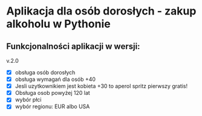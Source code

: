 # Aplikacja dla osób dorosłych - zakup alkoholu w Pythonie

## Funkcjonalności aplikacji w wersji:

v.2.0
- [x] obsługa osób dorosłych
- [x] obsługa wymagań dla osób +40 
- [x] Jesli uzytkownikiem jest kobieta +30 to aperol spritz pierwszy gratis!
- [x] Obsługa osob powyżej 120 lat
- [x] wybór płci
- [x] wybór regionu: EUR albo USA